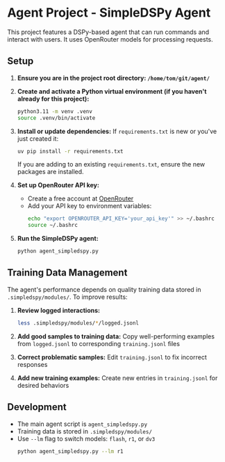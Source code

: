 # Agent Project - SimpleDSPy Agent

This project features a DSPy-based agent that can run commands and interact with users. It uses OpenRouter models for processing requests.

## Setup

1.  **Ensure you are in the project root directory: `/home/tom/git/agent/`**

2.  **Create and activate a Python virtual environment (if you haven't already for this project):**
    ```bash
    python3.11 -m venv .venv
    source .venv/bin/activate
    ```

3.  **Install or update dependencies:**
    If `requirements.txt` is new or you've just created it:
    ```bash
    uv pip install -r requirements.txt
    ```
    If you are adding to an existing `requirements.txt`, ensure the new packages are installed.

4.  **Set up OpenRouter API key:**
    *   Create a free account at [OpenRouter](https://openrouter.ai/)
    *   Add your API key to environment variables:
        ```bash
        echo "export OPENROUTER_API_KEY='your_api_key'" >> ~/.bashrc
        source ~/.bashrc
        ```

5.  **Run the SimpleDSPy agent:**
    ```bash
    python agent_simpledspy.py
    ```

## Training Data Management

The agent's performance depends on quality training data stored in `.simpledspy/modules/`. To improve results:

1.  **Review logged interactions:**
    ```bash
    less .simpledspy/modules/*/logged.jsonl
    ```

2.  **Add good samples to training data:**
    Copy well-performing examples from `logged.jsonl` to corresponding `training.jsonl` files

3.  **Correct problematic samples:**
    Edit `training.jsonl` to fix incorrect responses

4.  **Add new training examples:**
    Create new entries in `training.jsonl` for desired behaviors

## Development

*   The main agent script is `agent_simpledspy.py`
*   Training data is stored in `.simpledspy/modules/`
*   Use `--lm` flag to switch models: `flash`, `r1`, or `dv3`
    ```bash
    python agent_simpledspy.py --lm r1
    ```
